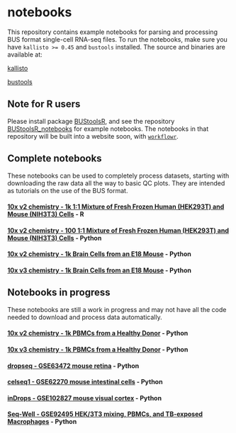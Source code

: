 # notebooks

This repository contains example notebooks for parsing and processing BUS format single-cell RNA-seq files.
To run the notebooks, make sure you have `kallisto >= 0.45` and `bustools` installed. The source and binaries are available at:

[kallisto](https://pachterlab.github.io/kallisto/download)

[bustools](https://github.com/BUStools/bustools)

## Note for R users
Please install package [BUStoolsR](https://github.com/lambdamoses/BUStoolsR), and see the repository [BUStoolsR_notebooks](https://github.com/lambdamoses/BUStoolsR_notebooks) for example notebooks. The notebooks in that repository will be built into a website soon, with [`workflowr`](https://jdblischak.github.io/workflowr/articles/wflow-01-getting-started.html).

## Complete notebooks
These notebooks can be used to completely process datasets, starting with downloading the raw data all the way to basic QC plots. They are intended as tutorials on the use of the BUS format.

#### [10x v2 chemistry - 1k 1:1 Mixture of Fresh Frozen Human (HEK293T) and Mouse (NIH3T3) Cells](https://github.com/lambdamoses/BUStoolsR_notebooks/blob/master/analysis/10xv2.Rmd) - R

#### [10x v2 chemistry - 100 1:1 Mixture of Fresh Frozen Human (HEK293T) and Mouse (NIH3T3) Cells](https://github.com/BUStools/bustools-notebooks/blob/master/dataset-notebooks/10x_hgmm_100_python/10x_hgmm_100.ipynb) - Python 

#### [10x v2 chemistry - 1k Brain Cells from an E18 Mouse](https://github.com/BUStools/bustools-notebooks/blob/master/dataset-notebooks/10x_neuron_1k_v2chem_python/10x_neuron_1k_v2chem.ipynb) - Python 

#### [10x v3 chemistry - 1k Brain Cells from an E18 Mouse](https://github.com/BUStools/bustools-notebooks/blob/master/dataset-notebooks/10x_neuron_1k_v3chem_python/10x_neuron_1k_v3chem.ipynb) - Python 




## Notebooks in progress
These notebooks are still a work in progress and may not have all the code needed to download and process data automatically.

#### [10x v2 chemistry - 1k PBMCs from a Healthy Donor](https://github.com/BUStools/bustools-notebooks/blob/master/dataset-notebooks/10x_pbmc_1k_v2chem_python/10x_pbmc_1k_v2chem.ipynb) - Python 

#### [10x v3 chemistry - 1k PBMCs from a Healthy Donor](https://github.com/BUStools/bustools-notebooks/blob/master/dataset-notebooks/10x_pbmc_1k_v3chem_python/10x_pbmc_1k_v3chem.ipynb) - Python 

#### [dropseq - GSE63472 mouse retina](https://github.com/BUStools/bustools-notebooks/blob/master/dataset-notebooks/dropseq_GSE63472_python/dropseq_visual_cortex.ipynb) - Python 

#### [celseq1 - GSE62270 mouse intestinal cells](https://github.com/BUStools/bustools-notebooks/blob/master/dataset-notebooks/celseq1_GSE62270_python/celseq1_organoid.ipynb) - Python 

#### [inDrops - GSE102827 mouse visual cortex](https://github.com/BUStools/bustools-notebooks/blob/master/dataset-notebooks/indrops_GSM2746895_python/indrops_brain_activity.ipynb) - Python 

#### [Seq-Well - GSE92495 HEK/3T3 mixing, PBMCs, and TB-exposed Macrophages](https://github.com/BUStools/bustools-notebooks/blob/master/dataset-notebooks/seqwell_GSE92495_python/kallisto_seqwell_pbmc.ipynb) - Python 

